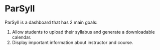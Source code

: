 # ParSyll

ParSyll is a dashboard that has 2 main goals:
1. Allow students to upload their syllabus and generate a downloadable calendar.
2. Display important information about instructor and course.
